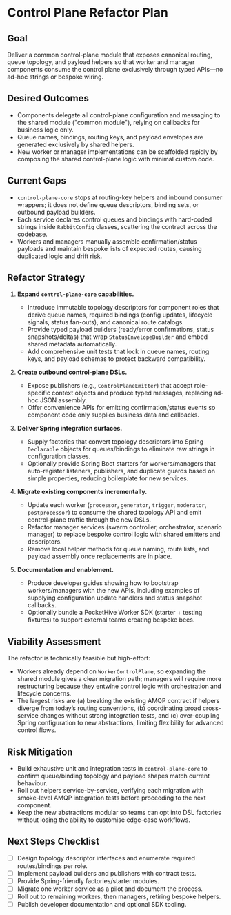 # Control Plane Refactor Plan

## Goal
Deliver a common control-plane module that exposes canonical routing, queue topology, and payload helpers so that worker and manager components consume the control plane exclusively through typed APIs—no ad-hoc strings or bespoke wiring.

## Desired Outcomes
- Components delegate all control-plane configuration and messaging to the shared module ("common module"), relying on callbacks for business logic only.
- Queue names, bindings, routing keys, and payload envelopes are generated exclusively by shared helpers.
- New worker or manager implementations can be scaffolded rapidly by composing the shared control-plane logic with minimal custom code.

## Current Gaps
- `control-plane-core` stops at routing-key helpers and inbound consumer wrappers; it does not define queue descriptors, binding sets, or outbound payload builders.
- Each service declares control queues and bindings with hard-coded strings inside `RabbitConfig` classes, scattering the contract across the codebase.
- Workers and managers manually assemble confirmation/status payloads and maintain bespoke lists of expected routes, causing duplicated logic and drift risk.

## Refactor Strategy
1. **Expand `control-plane-core` capabilities.**
   - Introduce immutable topology descriptors for component roles that derive queue names, required bindings (config updates, lifecycle signals, status fan-outs), and canonical route catalogs.
   - Provide typed payload builders (ready/error confirmations, status snapshots/deltas) that wrap `StatusEnvelopeBuilder` and embed shared metadata automatically.
   - Add comprehensive unit tests that lock in queue names, routing keys, and payload schemas to protect backward compatibility.

2. **Create outbound control-plane DSLs.**
   - Expose publishers (e.g., `ControlPlaneEmitter`) that accept role-specific context objects and produce typed messages, replacing ad-hoc JSON assembly.
   - Offer convenience APIs for emitting confirmation/status events so component code only supplies business data and callbacks.

3. **Deliver Spring integration surfaces.**
   - Supply factories that convert topology descriptors into Spring `Declarable` objects for queues/bindings to eliminate raw strings in configuration classes.
   - Optionally provide Spring Boot starters for workers/managers that auto-register listeners, publishers, and duplicate guards based on simple properties, reducing boilerplate for new services.

4. **Migrate existing components incrementally.**
   - Update each worker (`processor`, `generator`, `trigger`, `moderator`, `postprocessor`) to consume the shared topology API and emit control-plane traffic through the new DSLs.
   - Refactor manager services (swarm controller, orchestrator, scenario manager) to replace bespoke control logic with shared emitters and descriptors.
   - Remove local helper methods for queue naming, route lists, and payload assembly once replacements are in place.

5. **Documentation and enablement.**
   - Produce developer guides showing how to bootstrap workers/managers with the new APIs, including examples of supplying configuration update handlers and status snapshot callbacks.
   - Optionally bundle a PocketHive Worker SDK (starter + testing fixtures) to support external teams creating bespoke bees.

## Viability Assessment
The refactor is technically feasible but high-effort:
- Workers already depend on `WorkerControlPlane`, so expanding the shared module gives a clear migration path; managers will require more restructuring because they entwine control logic with orchestration and lifecycle concerns.
- The largest risks are (a) breaking the existing AMQP contract if helpers diverge from today’s routing conventions, (b) coordinating broad cross-service changes without strong integration tests, and (c) over-coupling Spring configuration to new abstractions, limiting flexibility for advanced control flows.

## Risk Mitigation
- Build exhaustive unit and integration tests in `control-plane-core` to confirm queue/binding topology and payload shapes match current behaviour.
- Roll out helpers service-by-service, verifying each migration with smoke-level AMQP integration tests before proceeding to the next component.
- Keep the new abstractions modular so teams can opt into DSL factories without losing the ability to customise edge-case workflows.

## Next Steps Checklist
- [ ] Design topology descriptor interfaces and enumerate required routes/bindings per role.
- [ ] Implement payload builders and publishers with contract tests.
- [ ] Provide Spring-friendly factories/starter modules.
- [ ] Migrate one worker service as a pilot and document the process.
- [ ] Roll out to remaining workers, then managers, retiring bespoke helpers.
- [ ] Publish developer documentation and optional SDK tooling.
